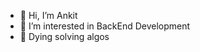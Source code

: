- 👋 Hi, I’m Ankit
- 👀 I’m interested in BackEnd Development
- 🌱 Dying solving algos

<!---
ank1tt/ank1tt is a ✨ special ✨ repository because its `README.md` (this file) appears on your GitHub profile.
You can click the Preview link to take a look at your changes.
--->
